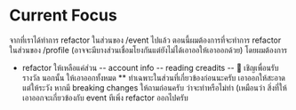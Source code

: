 # Current Focus

จากที่เราได้ทำการ refactor ในส่วนของ /event ไปแล้ว ตอนนี้ผมต้องการที่จะทำการ refactor ในส่วนของ /profile (อาจจะมีบางส่วนเชื่อมโยงกันแต่ยังไม่ได้เอาออให้เอาออกด้วย) โดยผมต้องการ 
 - refactor ให้เหลือแค่ส่วน 
 -- account info 
 -- reading creadits 
 -- 🎁 เชิญเพื่อนรับรางวัล 
 นอกนั้น ให้เอาออกทั้งหมด 
 ** ทำเฉพาะในส่วนที่เกี่ยวข้องก่อนนะครับ เอาออกให้สะอาด แต่ให้ระวัง หากมี breaking changes ให้ถามก่อนครับ ว่าจะทำหรือไม่ทำ (เหมือนว่า สิ่งที่ให้เอาออกจะเกี่ยวข้องกับ event ทีเพิ่ง refactor ออกไปครับ